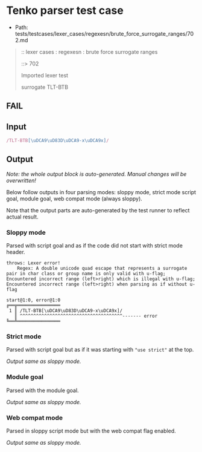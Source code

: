 # Tenko parser test case

- Path: tests/testcases/lexer_cases/regexesn/brute_force_surrogate_ranges/702.md

> :: lexer cases : regexesn : brute force surrogate ranges
>
> ::> 702
>
> Imported lexer test
>
> surrogate TLT-BTB

## FAIL

## Input

`````js
/TLT-BTB[\uDCA9\uD83D\uDCA9-x\uDCA9x]/
`````

## Output

_Note: the whole output block is auto-generated. Manual changes will be overwritten!_

Below follow outputs in four parsing modes: sloppy mode, strict mode script goal, module goal, web compat mode (always sloppy).

Note that the output parts are auto-generated by the test runner to reflect actual result.

### Sloppy mode

Parsed with script goal and as if the code did not start with strict mode header.

`````
throws: Lexer error!
    Regex: A double unicode quad escape that represents a surrogate pair in char class or group name is only valid with u-flag; Encountered incorrect range (left>right) which is illegal with u-flag; Encountered incorrect range (left>right) when parsing as if without u-flag

start@1:0, error@1:0
╔══╦════════════════
 1 ║ /TLT-BTB[\uDCA9\uD83D\uDCA9-x\uDCA9x]/
   ║ ^^^^^^^^^^^^^^^^^^^^^^^^^^^^^^^^^^^^^^------- error
╚══╩════════════════

`````

### Strict mode

Parsed with script goal but as if it was starting with `"use strict"` at the top.

_Output same as sloppy mode._

### Module goal

Parsed with the module goal.

_Output same as sloppy mode._

### Web compat mode

Parsed in sloppy script mode but with the web compat flag enabled.

_Output same as sloppy mode._
